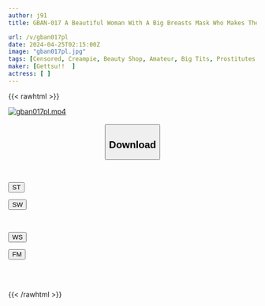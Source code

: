 ```yaml
---
author: j91
title: GBAN-017 A Beautiful Woman With A Big Breasts Mask Who Makes The Customer's Dick Erect With Excessive Contact Treatment And Invites Raw Sex By Rubbing It Through The Thong Panties

url: /v/gban017pl
date: 2024-04-25T02:15:00Z
image: "gban017pl.jpg"
tags: [Censored, Creampie, Beauty Shop, Amateur, Big Tits, Prostitutes	]
maker: [Gettsu!!  ]
actress: [ ]
---
```



{{< rawhtml >}}

<div class="video" data-videoid="6W8vlwxzgms9AD9">
    <a href="javascript:;">
        <img src="/v/gban017pl/gban017pl.jpg" width="WIDTH" height="HEIGHT" alt="gban017pl.mp4" loading="lazy">
    </a>
</div>

<script type="text/javascript" src="https://j91.asia/asset/on-demand-st.js"></script>

<br>
  <link rel="stylesheet" href="https://j91.asia/asset/bs5.css">
  
  <center>
  <button class="btn btn-primary" type="button" data-bs-toggle="collapse" data-bs-target=".multi-collapse" aria-expanded="false" aria-controls="multiCollapseExample1 multiCollapseExample2"><h2>Download</h2></button></center>
</p>
<div class="row">
  <div class="col">
    <div class="collapse multi-collapse" id="multiCollapseExample1">
      <div class="card card-body">
	      	      <br>
<div class="buttons">  
<p><a href="https://streamtape.to/v/6W8vlwxzgms9AD9" target="_blank"><button class="btn-hover color-3"><i class="fa fa-download"></i> ST</button></a></p>
<p><a href="https://asnwish.com/8huu0h59v9kx" target="_blank"><button class="btn-hover color-2"><i class="fa fa-download"></i> SW</button></a></p></div>
    </div>
  </div>
</div>
  <div class="col">
    <div class="collapse multi-collapse" id="multiCollapseExample2">
      <div class="card card-body">
	      <br>
<div class="buttons">
<p><a href="https://wolfstream.tv/jxrqdawnp65g"><button class="btn-hover color-9"><i class="fa fa-download"></i> WS</button></a></p>
<p><a href="https://filemoon.sx/d/bp7264r5pg5k"><button class="btn-hover color-8"><i class="fa fa-download"></i> FM</button></a></p></div>
<br><br>
      </div>
    </div>
  </div>
</div>

{{< /rawhtml >}}
